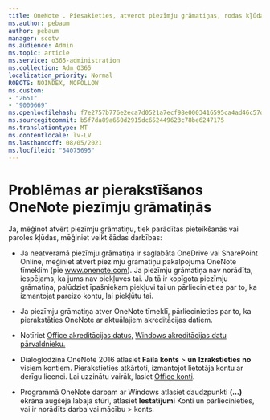 ```yaml
---
title: OneNote . Piesakieties, atverot piezīmju grāmatiņas, rodas kļūdas
ms.author: pebaum
author: pebaum
manager: scotv
ms.audience: Admin
ms.topic: article
ms.service: o365-administration
ms.collection: Adm_O365
localization_priority: Normal
ROBOTS: NOINDEX, NOFOLLOW
ms.custom:
- "2651"
- "9000669"
ms.openlocfilehash: f7e2757b776e2eca7d0521a7ecf98e0003416595ca4ad46c57d70974acba98ad
ms.sourcegitcommit: b5f7da89a650d2915dc652449623c78be6247175
ms.translationtype: MT
ms.contentlocale: lv-LV
ms.lasthandoff: 08/05/2021
ms.locfileid: "54075695"
---
```

# <a name="issues-signing-in-to-onenote-notebooks"></a>Problēmas ar pierakstīšanos OneNote piezīmju grāmatiņās

Ja, mēģinot atvērt piezīmju grāmatiņu, tiek parādītas pieteikšanās vai paroles kļūdas, mēģiniet veikt šādas darbības:

- Ja neatveramā piezīmju grāmatiņa ir saglabāta OneDrive vai SharePoint Online, mēģiniet atvērt piezīmju grāmatiņu pakalpojumā OneNote tīmeklim (pie www.onenote.com). Ja piezīmju grāmatiņa nav norādīta, iespējams, ka jums nav piekļuves tai. Ja tā ir kopīgota piezīmju grāmatiņa, palūdziet īpašniekam piekļuvi tai un pārliecinieties par to, ka izmantojat pareizo kontu, lai piekļūtu tai.

- Ja piezīmju grāmatiņa atver OneNote tīmeklī, pārliecinieties par to, ka pierakstāties OneNote ar aktuālajiem akreditācijas datiem. 

- Notīriet [Office akreditācijas datus,](https://docs.microsoft.com/office/troubleshoot/error-messages/another-account-already-signed-in#step-3-clear-cached-credentials-on-the-computer) [Windows akreditācijas datu pārvaldnieku.](https://support.microsoft.com/help/4026814/windows-accessing-credential-manager)

- Dialoglodziņā OneNote 2016 atlasiet **Faila konts**  >  **un** **Izrakstieties no** visiem kontiem. Pierakstieties atkārtoti, izmantojot lietotāja kontu ar derīgu licenci. Lai uzzinātu vairāk, lasiet [Office konti](https://support.office.com/article/accounts-in-office-628ea040-f265-49de-b986-be09c3ebf8a9).

- Programmā OneNote darbam ar Windows atlasiet daudzpunkti **(...)** ekrāna augšējā labajā stūrī, atlasiet **Iestatījumi** Konti un pārliecinieties, vai ir norādīts darba vai mācību  >  konts.